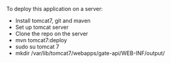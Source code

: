 To deploy this application on a server:

- Install tomcat7, git and maven
- Set up tomcat server
- Clone the repo on the server
- mvn tomcat7:deploy
- sudo su tomcat 7
- mkdir /var/lib/tomcat7/webapps/gate-api/WEB-INF/output/
